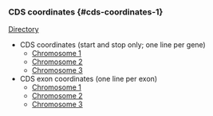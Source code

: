### CDS coordinates {#cds-coordinates-1}

[Directory](ftp://ftp.ebi.ac.uk/pub/databases/pombase/pombe/CDS_Coordinates/)

-   CDS coordinates (start and stop only; one line per gene)
    -   [Chromosome
        1](ftp://ftp.ebi.ac.uk/pub/databases/pombase/pombe/CDS_Coordinates/chromosome1.cds.coords)
    -   [Chromosome
        2](ftp://ftp.ebi.ac.uk/pub/databases/pombase/pombe/CDS_Coordinates/chromosome2.cds.coords)
    -   [Chromosome
        3](ftp://ftp.ebi.ac.uk/pub/databases/pombase/pombe/CDS_Coordinates/chromosome3.cds.coords)
-   CDS exon coordinates (one line per exon)
    -   [Chromosome
        1](ftp://ftp.ebi.ac.uk/pub/databases/pombase/pombe/Exon_Coordinates/chromosome1.exon.coords)
    -   [Chromosome
        2](ftp://ftp.ebi.ac.uk/pub/databases/pombase/pombe/Exon_Coordinates/chromosome2.exon.coords)
    -   [Chromosome
        3](ftp://ftp.ebi.ac.uk/pub/databases/pombase/pombe/Exon_Coordinates/chromosome3.exon.coords)
